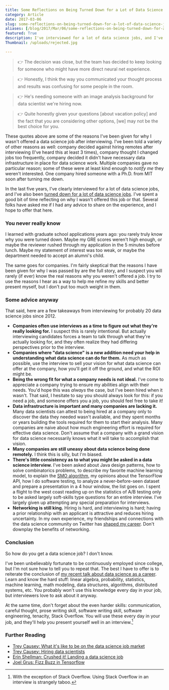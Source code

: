 ```yaml
---
title: Some Reflections on Being Turned Down for a Lot of Data Science Jobs
category: Article
date: 2017-03-06
slug: some-reflections-on-being-turned-down-for-a-lot-of-data-science-jobs
aliases: [/blog/2017/Mar/06/some-reflections-on-being-turned-down-for-a-lot-of-data-science-jobs/]
featured: True
description: I've interviewed for a lot of data science jobs, and I've also been turned down for a lot of data science job. These are my reflections.
Thumbnail: /uploads/rejected.jpg

---
```


> 👉 The decision was close, but the team has decided to keep looking for someone who might have more direct neural net experience.

> 👉 Honestly, I think the way you communicated your thought process and results was confusing for some people in the room.

> 👉 He's needing someone with an image analysis background for data scientist we're hiring now.

> 👉 Quite honestly given your questions &#91;about vacation policy&#93; and the fact that you are considering other options, &#91;we&#93; may not be the best choice for you.

These quotes above are some of the reasons I've been given for why I wasn't offered a data science job after interviewing. I've been told a variety of other reasons as well: company decided against hiring remotes after interviewing (I've heard this at least 3 times), company thought I changed jobs too frequently, company decided it didn't have necessary data infrastructure in place for data science work. Multiple companies gave no particular reason; some of these were at least kind enough to _notify me_ they weren't interested. One company hired someone with a Ph.D. from MIT soon after turning me down.

In the last five years, I've clearly interviewed for a lot of data science jobs, and I've also been [turned down for a lot of data science jobs](https://twitter.com/i/moments/838081457788694528). I've spent a good bit of time reflecting on why I wasn't offered this job or that. Several folks have asked me if I had any advice to share on the experience, and I hope to offer that here.

### You never really know

I learned with graduate school applications years ago: you rarely truly know why you were turned down. Maybe my GRE scores weren't high enough, or maybe the reviewer rushed through my application in the 5 minutes before lunch. Maybe my statement of interest was too weak, or maybe the department needed to accept an alumni's child.

The same goes for companies. I'm fairly skeptical that the reasons I have been given for why I was passed by are the full story, and I suspect you will rarely (if ever) know the real reasons why you weren't offered a job. I try to use the reasons I hear as a way to help me refine my skills and better present myself, but I don't put too much weight in them.

### Some advice anyway

That said, here are a few takeaways from interviewing for probably 20 data science jobs since 2012.

* __Companies often use interviews as a time to figure out what they're really looking for.__ I suspect this is rarely intentional. But actually interviewing candidates forces a team to talk through what they're actually looking for, and they often realize they had differing perspectives prior to the interview.
* __Companies where "data science" is a new addition need your help in understanding what data science can do for them.__ As much as possible, use the interview to sell your vision for what data science can offer at the company, how you'll get it off the ground, and what the ROI might be.
* __Being the wrong fit for what a company needs is not ideal.__ I've come to appreciate a company trying to ensure my abilities align with their needs. You'd hope this was _always_ the case, but I've been hired when it wasn't. That said, I hesitate to say you should always look for this: if you need a job, and someone offers you a job, you should feel free to take it!
* __Data infrastructure is important and many companies are lacking it.__ Many data scientists can attest to being hired at a company only to discover the data they needed wasn't available, and they spent months or years building the tools required for them to start their analysis. Many companies are naive about how much engineering effort is required for effective data science. Don't assume that a company with a grand vision for data science necessarily knows what it will take to accomplish that vision.
* __Many companies are still uneasy about data science being done remotely.__ I think this is silly, but I'm biased.
* __There's little consistency as to what you might be asked in a data science interview.__ I've been asked about Java design patterns, how to solve combinatorics problems, to describe my favorite machine learning model, to explain the [SMO algorithm](https://en.wikipedia.org/wiki/Sequential_minimal_optimization), my opinions about the TensorFlow API, how I do software testing, to analyze a never-before-seen dataset and prepare a presentation in a 4 hour window, the list goes on. I spent a flight to the west coast reading up on the statistics of A/B testing only to be asked largely soft-skills type questions for an entire interview. I've largely given up attempting any special preparation for interviews.
* __Networking is still king.__ Hiring is hard, and interviewing is hard; having a prior relationship with an applicant is attractive and reduces hiring uncertainty. In my own experience, my friendships and connections with the data science community on Twitter has [shaped my career](https://twitter.com/tdhopper/status/760109403383144448). Don't downplay the benefits of networking.

### Conclusion

So how do you get a data science job? I don't know.

I've been unbelievably fortunate to be continuously employed since college, but I'm not sure how to tell you to repeat that. The best I have to offer is to reiterate the conclusion of [my recent talk about data science as a career](http://tdhopper.com/blog/2017/Feb/14/how-i-quit-my-ph.d.-and-learned-to-love-data-science/). Learn and know the hard stuff: linear algebra, probability, statistics, machine learning, math modeling, data structures, algorithms, distributed systems, etc. You probably won't use this knowledge every day in your job, but interviewers love to ask about it anyway.

At the same time, don't forget about the even harder skills: communication, careful thought, prose writing skill, software writing skill, software engineering, tenacity, Stack Overflow. You will use these every day in your job, and they'll help you present yourself well in an interview.[^so]

### Further Reading

* [Trey Causey: What it's like to be on the data science job market](http://treycausey.com/data_science_interviews.html)
* [Trey Causey: Hiring data scientists](http://treycausey.com/hiring_data_scientists.html)
* [Erin Shellman: Crushed it! Landing a data science job
](http://www.erinshellman.com/crushed-it-landing-a-data-science-job/)
* [Joel Grus: Fizz Buzz in Tensorflow](http://joelgrus.com/2016/05/23/fizz-buzz-in-tensorflow/)



[^so]: With the exception of Stack Overflow. Using Stack Overflow in an interview is strangely taboo.
